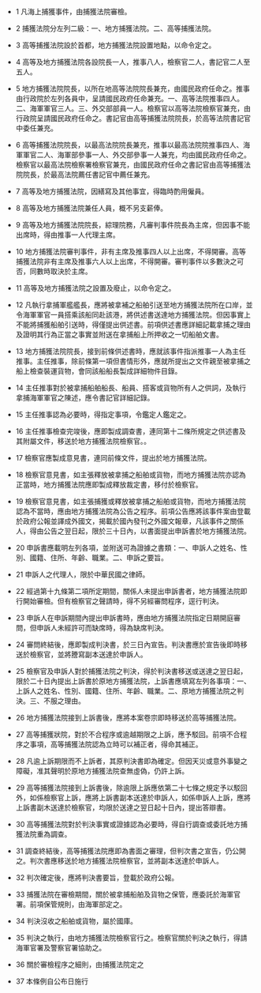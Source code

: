 * 1 凡海上捕獲事件，由捕獲法院審檢。

* 2 捕獲法院分左列二級：一、地方捕獲法院。二、高等捕擭法院。

* 3 高等捕擭法院設於首都，地方捕獲法院設置地點，以命令定之。

* 4 高等及地方捕獲法院各設院長一人，推事八人，檢察官二人，書記官二人至五人。

* 5 地方捕獲法院院長，以所在地高等法院院長兼充，由國民政府任命之。推事由行政院於左列各員中，呈請國民政府任命兼充。一、高等法院推事四人。二、海軍軍官三人。三、外交部部員一人。檢察官以高等法院檢察官兼充，由行政院呈請國民政府任命之。書記官由高等捕獲法院院長，於高等法院書記官中委任兼充。

* 6 高等捕獲法院院長，以最高法院院長兼充，推事以最高法院院推事四人、海軍軍官二人、海軍部參事一人、外交部參事一人兼充，均由國民政府任命之。檢察官以最高法院檢察署檢察官兼充，由國民政府任命之書記官由高等捕獲法院院長，於最高法院薦任書記官中薦任兼充。

* 7 高等及地方捕獲法院，因繕寫及其他事宜，得臨時酌用僱員。

* 8 高等及地方捕獲法院兼任人員，概不另支薪俸。

* 9 高等及地方捕獲法院院長，綜理院務，凡審判事件院長為主席，但因事不能出席時，得由推事一人代理主席。

* 10 地方捕獲法院審判事件，非有主席及推事四人以上出席，不得開審。高等捕獲法院非有主席及推事六人以上出席，不得開審。審判事件以多數決之可否，同數時取決於主席。

* 11 高等及地方捕獲法院之設置及廢止，以命令定之。

* 12 凡執行拿捕軍艦艦長，應將被拿補之船舶引送至地方捕獲法院所在口岸，並令海軍軍官一員搭乘該船同赴該港，將供述書送達地方捕獲法院。但因事實上不能將捕獲船舶引送時，得僅提出供述書。前項供述書應詳細記載拿捕之理由及證明其行為正當之事實並附送在拿捕船上所押收之一切船舶文書。

* 13 地方捕獲法院院長，接到前條供述書時，應就該事件指派推事一人為主任推事。主任推事，除前條第一項但書情形外，應就所提出之文件親至被拿捕之船上檢查裝運貨物，會同該船船長製成詳細物件目錄。

* 14 主任推事對於被拿捕船舶船長、船員、搭客或貨物所有人之供詞，及執行拿捕海軍軍官之陳述，應令書記官詳細記錄。

* 15 主任推事認為必要時，得指定事項，令鑑定人鑑定之。

* 16 主任推事檢查完竣後，應即製成調查書，連同第十二條所規定之供述書及其附屬文件，移送於地方捕獲法院檢察官。。

* 17 檢察官應製成意見書，連同前條文件，提出於地方捕獲法院。

* 18 檢察官意見書，如主張釋放被拿捕之船舶或貨物，而地方捕獲法院亦認為正當時，地方捕獲法院應即製成釋放裁定書，移付於檢察官。

* 19 檢察官意見書，如主張捕獲或釋放被拿捕之船舶或貨物，而地方捕獲法院認為不當時，應由地方捕獲法院為公告之程序。前項公告應將該事件案由登載於政府公報並譯成外國文，揭載於國內發刊之外國文報章，凡該事件之關係人，得由公告之翌日起，限於三十日內，以書面提出申訴書於地方捕獲法院。

* 20 申訴書應載明左列各項，並附送可為證據之書類：一、申訴人之姓名、性別、國籍、住所、年齡、職業。二、申訴之要旨。

* 21 申訴人之代理人，限於中華民國之律師。

* 22 經過第十九條第二項所定期間，關係人未提出申訴書者，地方捕獲法院即行開始審檢。但有檢察官之聲請時，得不另經審問程序，逕行判決。

* 23 申訴人在申訴期間內提出申訴書時，應由地方捕獲法院指定日期開庭審問，但申訴人未經許可而缺席時，得為缺席判決。

* 24 審問終結後，應即製成判決書，於三日內宣告。判決書應於宣告後即時移送於檢察官，並將謄寫副本送達於申訴人。

* 25 檢察官及申訴人對於捕獲法院之判決，得於判決書移送或送達之翌日起，限於二十日內提出上訴書於原地方捕獲法院，上訴書應填寫左列各事項：一、上訴人之姓名、性別、國籍、住所、年齡、職業。二、原地方捕獲法院之判決。三、不服之理由。

* 26 地方捕獲法院接到上訴書後，應將本案卷宗即時移送於高等捕獲法院。

* 27 高等捕獲狀院，對於不合程序或逾越期限之上訴，應予駁回。前項不合程序之事項，高等捕獲法院認為立時可以補正者，得命其補正。

* 28 凡逾上訴期限而不上訴者，其原判決書即為確定。但因天災或意外事變之障礙，准其聲明於原地方捕獲法院查無虛偽，仍許上訴。

* 29 高等捕獲法院接到上訴書後，除逾限上訴應依第二十七條之規定予以駁回外，如係檢察官上訴，應將上訴書副本送達於申訴人，如係申訴人上訴，應將上訴書副木送達於檢察官，均限於送達之翌日起十日內，提出答辯書。

* 30 高等捕獲法院對於判決事實或證據認為必要時，得自行調查或委託地方捕獲法院重為調查。

* 31 調查終結後，高等捕獲法院應即為書面之審理，但判次書之宣告，仍公開之。判次書應移送於地方捕獲法院檢察官，並將副本送達於申訴人。

* 32 判次確定後，應將判決書要旨，登載於政府公報。

* 33 捕獲法院在審檢期間，關於被拿捕船舶及貨物之保管，應委託於海軍官署。前項保管規則，由海軍部定之。

* 34 判決沒收之船舶或貨物，屬於國庫。

* 35 判決之執行，由地方捕獲法院檢察官行之。檢察官關於判決之執行，得請海軍官署及警察官署協助之。

* 36 關於審檢程序之細則，由捕獲法院定之

* 37 本條例自公布日施行

